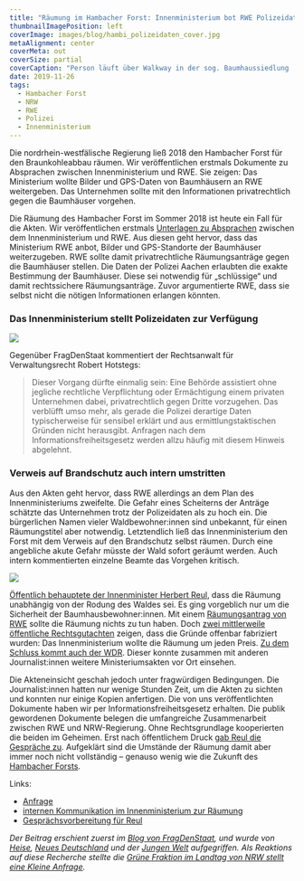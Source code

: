 ```yaml
---
title: "Räumung im Hambacher Forst: Innenministerium bot RWE Polizeidaten an"
thumbnailImagePosition: left
coverImage: images/blog/hambi_polizeidaten_cover.jpg
metaAlignment: center
coverMeta: out
coverSize: partial
coverCaption: "Person läuft über Walkway in der sog. Baumhaussiedlung  „Beach-Town“ im Hambacher-Forst. – [CC BY NC](https://creativecommons.org/licenses/by-nc/2.0/), [Tim Wagner](https://www.flickr.com/photos/110931166@N08/29713987417/)"
date: 2019-11-26
tags:
  - Hambacher Forst
  - NRW
  - RWE
  - Polizei
  - Innenministerium
---
```


Die nordrhein-westfälische Regierung ließ 2018 den Hambacher Forst für den Braunkohleabbau räumen. Wir veröffentlichen erstmals Dokumente zu Absprachen zwischen Innenministerium und RWE. Sie zeigen: Das Ministerium wollte Bilder und GPS-Daten von Baumhäusern an RWE weitergeben. Das Unternehmen sollte mit den Informationen privatrechtlich gegen die Baumhäuser vorgehen.

<!--more-->

Die Räumung des Hambacher Forst im Sommer 2018 ist heute ein Fall für die Akten. Wir veröffentlichen erstmals [Unterlagen zu Absprachen](https://fragdenstaat.de/anfrage/kommunikation-mitzu-rwe-power-ag-zwischen-02072018-und-03092018-3/) zwischen dem Innenministerium und RWE. Aus diesen geht hervor, dass das Ministerium RWE anbot, Bilder und GPS-Standorte der Baumhäuser weiterzugeben. RWE sollte damit privatrechtliche Räumungsanträge gegen die Baumhäuser stellen. Die Daten der Polizei Aachen erlaubten die exakte Bestimmung der Baumhäuser. Diese sei notwendig für „schlüssige“ und damit rechtssichere Räumungsanträge. Zuvor argumentierte RWE, dass sie selbst nicht die nötigen Informationen erlangen könnten.

### Das Innenministerium stellt Polizeidaten zur Verfügung

![](/images/blog/hambi_polizeidaten_1.jpg)

Gegenüber FragDenStaat kommentiert der Rechtsanwalt für Verwaltungsrecht Robert Hotstegs:

> Dieser Vorgang dürfte einmalig sein: Eine Behörde assistiert ohne jegliche rechtliche Verpflichtung oder Ermächtigung einem privaten Unternehmen dabei, privatrechtlich gegen Dritte vorzugehen. Das verblüfft umso mehr, als gerade die Polizei derartige Daten typischerweise für sensibel erklärt und aus ermittlungstaktischen Gründen nicht herausgibt. Anfragen nach dem Informationsfreiheitsgesetz werden allzu häufig mit diesem Hinweis abgelehnt.

### Verweis auf Brandschutz auch intern umstritten

Aus den Akten geht hervor, dass RWE allerdings an dem Plan des Innenministeriums zweifelte. Die Gefahr eines Scheiterns der Anträge schätzte das Unternehmen trotz der Polizeidaten als zu hoch ein. Die bürgerlichen Namen vieler Waldbewohner:innen sind unbekannt, für einen Räumungstitel aber notwendig. Letztendlich ließ das Innenministerium den Forst mit dem Verweis auf den Brandschutz selbst räumen. Durch eine angebliche akute Gefahr müsste der Wald sofort geräumt werden. Auch intern kommentierten einzelne Beamte das Vorgehen kritisch.

![](/images/blog/hambi_polizeidaten_2.jpg)

[Öffentlich behauptete der Innenminister Herbert Reul](https://blog.wdr.de/landtagsblog/die-wahrheit-ueber-raeumung-des-hambacher-forst/), dass die Räumung unabhängig von der Rodung des Waldes sei. Es ging vorgeblich nur um die Sicherheit der Baumhausbewohner:innen. Mit einem [Räumungsantrag von RWE](https://fragdenstaat.de/blog/2019/07/22/rwe-raeumungsantrag-hambacher-forst-2-juli-2018/) sollte die Räumung nichts zu tun haben. Doch [zwei mittlerweile öffentliche Rechtsgutachten](https://fragdenstaat.de/blog/2019/08/26/erfolgreiche-untatigkeitsklage-nrw-innenministerium-veroffentlicht-gutachten-zum-hambacher-forst/) zeigen, dass die Gründe offenbar fabriziert wurden: Das Innenministerium wollte die Räumung um jeden Preis. [Zu dem Schluss kommt auch der WDR](http://www1.wdr.de/nachrichten/landespolitik/akteneinsicht-hambacher-forst-raeumung-100.html). Dieser konnte zusammen mit anderen Journalist:innen weitere Ministeriumsakten vor Ort einsehen.

Die Akteneinsicht geschah jedoch unter fragwürdigen Bedingungen. Die Journalist:innen hatten nur wenige Stunden Zeit, um die Akten zu sichten und konnten nur einige Kopien anfertigen. Die von uns veröffentlichten Dokumente haben wir per Informationsfreiheitsgesetz erhalten. Die publik gewordenen Dokumente belegen die umfangreiche Zusammenarbeit zwischen RWE und NRW-Regierung. Ohne Rechtsgrundlage kooperierten die beiden im Geheimen. Erst nach öffentlichem Druck [gab Reul die Gespräche zu](https://www.spiegel.de/wirtschaft/soziales/hambacher-forst-nrw-innenminister-herbert-reul-raeumt-gespraeche-mit-rwe-ein-a-1285189.html). Aufgeklärt sind die Umstände der Räumung damit aber immer noch nicht vollständig – genauso wenig wie die Zukunft des [Hambacher Forsts](https://www.deutschlandfunk.de/umsiedlungen-fuer-den-tagebau-neue-hoffnung-im-rheinischen.724.de.html?dram:article_id=462367).

Links:

- [Anfrage](https://fragdenstaat.de/anfrage/kommunikation-mitzu-rwe-power-ag-zwischen-02072018-und-03092018-3/)
- [internen Kommunikation im Innenministerium zur Räumung](https://fragdenstaat.de/dokumente/3151-interne-kommunikation-im-nrw-und-rwe-zur-raumung-des-hambacer-forst/)
- [Gesprächsvorbereitung für Reul](https://fragdenstaat.de/dokumente/3153-gesprachsvorbereitung-herbert-reul/)

*Der Beitrag erschient zuerst im [Blog von FragDenStaat](https://fragdenstaat.de/blog/2019/11/26/hambacher-forst-polizeidaten/), und wurde von [Heise](https://www.heise.de/newsticker/meldung/Hambacher-Forst-Innenministerium-bot-RWE-Polizeidaten-zur-Raeumung-an-4596541.html), [Neues Deutschland](https://www.neues-deutschland.de/artikel/1129236.hambacher-forst-fotos-fuer-rwe.html) und der [Jungen Welt](https://www.jungewelt.de/artikel/367970.hambacher-forst-nrw-machte-rwe-rechtlich-fragw%C3%BCrdiges-angebot.html) aufgegriffen. Als Reaktions auf diese Recherche stellte die [Grüne Fraktion im Landtag von NRW stellt eine Kleine Anfrage](https://www.neues-deutschland.de/artikel/1132465.hambacher-forst-polizei-uebermittelte-daten-an-rwe-ohne-rechtsgrundlage.html).*
